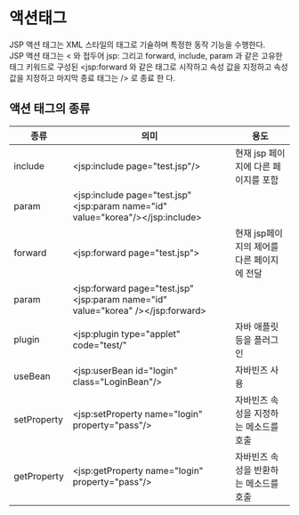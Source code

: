 # 액션태그

JSP 액션 태그는 XML 스타일의 태그로 기술하며 특정한 동작 기능을 수행한다. <br>
JSP 액션 태그는 < 와 접두어 jsp: 그리고 forward, include, param 과 같은 고유한 태그 키워드로 구성된 &lt;jsp:forward 와 같은 태그로 시작하고 속성 값을 지정하고 속성 값을 지정하고 마지막 종료 태그는 /> 로 종료 한
다.

## 액션 태그의 종류

종류|의미|용도
|---|---|---|
include|&lt;jsp:include page="test.jsp"/>|현재 jsp 페이지에 다른 페이지를 포함
param|&lt;jsp:include page="test.jsp" &lt;jsp:param name="id" value="korea"/>&lt;/jsp:include>|
forward|&lt;jsp:forward page="test.jsp">|현재 jsp페이지의 제어를 다른 페이지에 전달
param|&lt;jsp:forward page="test.jsp"<br>&lt;jsp:param name="id" value="korea" />&lt;/jsp:forward>|
|plugin|&lt;jsp:plugin type="applet" code="test/"|자바 애플릿 등을 플러그인|
useBean|&lt;jsp:userBean id="login" class="LoginBean"/>|자바빈즈 사용
setProperty|&lt;jsp:setProperty name="login" property="pass"/>|자바빈즈 속성을 지정하는 메소드를 호출
getProperty|&lt;jsp:getProperty name="login" property="pass"/>|자바빈즈 속성을 반환하는 메소드를 호출